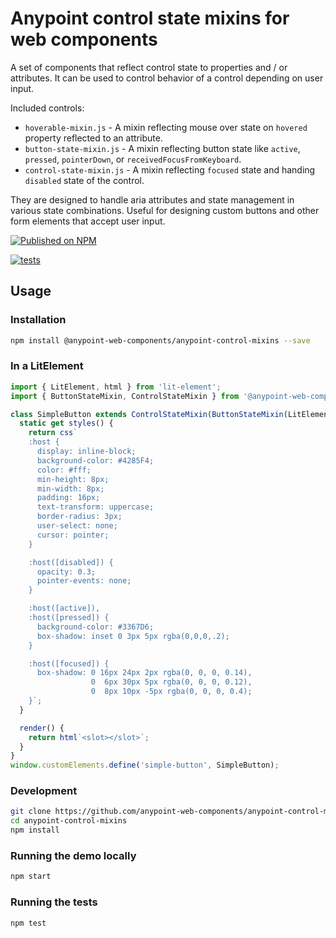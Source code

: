 # Anypoint control state mixins for web components

A set of components that reflect control state to properties and / or attributes.
It can be used to control behavior of a control depending on user input.

Included controls:

- `hoverable-mixin.js` - A mixin reflecting mouse over state on `hovered` property reflected to an attribute.
- `button-state-mixin.js` - A mixin reflecting button state like `active`, `pressed`, `pointerDown`, or `receivedFocusFromKeyboard`.
- `control-state-mixin.js` - A mixin reflecting `focused` state and handing `disabled` state of the control.

They are designed to handle aria attributes and state management in various state combinations.
Useful for designing custom buttons and other form elements that accept user input.

[![Published on NPM](https://img.shields.io/npm/v/@anypoint-web-components/anypoint-control-mixins.svg)](https://www.npmjs.com/package/@anypoint-web-components/anypoint-control-mixins)

[![tests](https://github.com/anypoint-web-components/anypoint-control-mixins/actions/workflows/tests.yml/badge.svg)](https://github.com/anypoint-web-components/anypoint-control-mixins/actions/workflows/tests.yml)

## Usage

### Installation

```sh
npm install @anypoint-web-components/anypoint-control-mixins --save
```

### In a LitElement

```js
import { LitElement, html } from 'lit-element';
import { ButtonStateMixin, ControlStateMixin } from '@anypoint-web-components/anypoint-control-mixins';

class SimpleButton extends ControlStateMixin(ButtonStateMixin(LitElement)) {
  static get styles() {
    return css`
    :host {
      display: inline-block;
      background-color: #4285F4;
      color: #fff;
      min-height: 8px;
      min-width: 8px;
      padding: 16px;
      text-transform: uppercase;
      border-radius: 3px;
      user-select: none;
      cursor: pointer;
    }

    :host([disabled]) {
      opacity: 0.3;
      pointer-events: none;
    }

    :host([active]),
    :host([pressed]) {
      background-color: #3367D6;
      box-shadow: inset 0 3px 5px rgba(0,0,0,.2);
    }

    :host([focused]) {
      box-shadow: 0 16px 24px 2px rgba(0, 0, 0, 0.14),
                  0  6px 30px 5px rgba(0, 0, 0, 0.12),
                  0  8px 10px -5px rgba(0, 0, 0, 0.4);
    }`;
  }

  render() {
    return html`<slot></slot>`;
  }
}
window.customElements.define('simple-button', SimpleButton);
```

### Development

```sh
git clone https://github.com/anypoint-web-components/anypoint-control-mixins
cd anypoint-control-mixins
npm install
```

### Running the demo locally

```sh
npm start
```

### Running the tests

```sh
npm test
```
